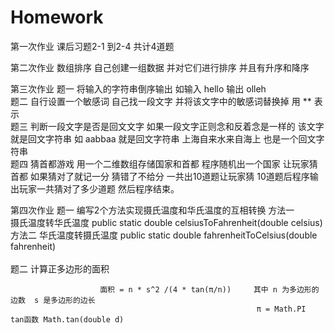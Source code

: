 # Homework
第一次作业
   课后习题2-1 到2-4 共计4道题
   
第二次作业 
   数组排序 自己创建一组数据  并对它们进行排序 并且有升序和降序

第三次作业
   题一 将输入的字符串倒序输出 如输入 hello 输出 olleh <br />
   题二 自行设置一个敏感词 自己找一段文字 并将该文字中的敏感词替换掉 用 ** 表示<br />
   题三 判断一段文字是否是回文文字  如果一段文字正则念和反着念是一样的 该文字就是回文字符串 如 aabbaa 就是回文字符串 上海自来水来自海上 也是一个回文字符串<br />
   题四 猜首都游戏  用一个二维数组存储国家和首都  程序随机出一个国家  让玩家猜首都 如果猜对了就记一分  猜错了不给分  一共出10道题让玩家猜 10道题后程序输出玩家一共猜对了多少道题  然后程序结束。
   
第四次作业
   题一 编写2个方法实现摄氏温度和华氏温度的互相转换
        方法一  
            摄氏温度转华氏温度
            public static double celsiusToFahrenheit(double celsius)<br />
        方法二   华氏温度转摄氏温度
            public static double fahrenheitToCelsius(double fahrenheit)<br />            
   题二  计算正多边形的面积
                                
                        面积 = n * s^2 /(4 * tan(π/n))     其中 n 为多边形的边数  s 是多边形的边长 
                                                           π = Math.PI  tan函数 Math.tan(double d)
